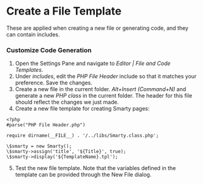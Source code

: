 # Create a File Template

These are applied when creating a new file or generating code, and they can contain includes. 

### Customize Code Generation

1. Open the Settings Pane and navigate to _Editor | File and Code Templates_.
2. Under _includes_, edit the _PHP File Header_ include so that it matches your preference. Save the changes.
3. Create a new file in the current folder. _Alt+Insert (Command+N)_ and generate a new _PHP class_ in the current folder.
   The header for this file should reflect the changes we just made.
4. Create a new file template for creating Smarty pages:

```
<?php
#parse("PHP File Header.php")

require dirname(__FILE__) . '/../libs/Smarty.class.php';

\$smarty = new Smarty();
\$smarty->assign('title', '${Title}', true);
\$smarty->display('${TemplateName}.tpl');
```

5. Test the new file template. Note that the variables defined in the template can be provided through the New File dialog.

